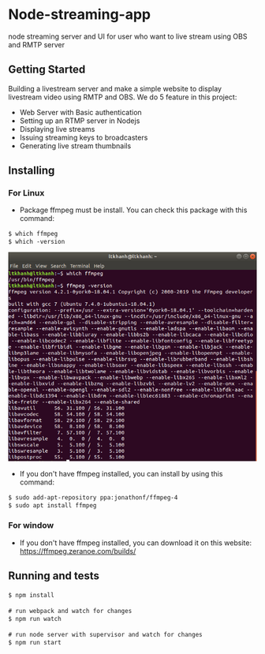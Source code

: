 # Node-streaming-app
node streaming server and UI for user who want to live stream using OBS and RMTP server

## Getting Started
Building a livestream server and make a simple website to display livestream video using RMTP and OBS. We do 5 feature in this project:
- Web Server with Basic authentication
- Setting up an RTMP server in Nodejs
- Displaying live streams
- Issuing streaming keys to broadcasters
- Generating live stream thumbnails

## Installing
### For Linux
- Package ffmpeg must be install. You can check this package with this command:
```
$ which ffmpeg
$ which -version
```
![](./images/ffmpeg.png)

- If you don't have ffmpeg installed, you can install by using this command:
```
$ sudo add-apt-repository ppa:jonathonf/ffmpeg-4
$ sudo apt install ffmpeg
```

### For window
- If you don't have ffmpeg installed, you can download it on this website:
https://ffmpeg.zeranoe.com/builds/

## Running and tests
```
$ npm install

# run webpack and watch for changes
$ npm run watch 

# run node server with supervisor and watch for changes
$ npm run start
```
